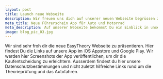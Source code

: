 ```yaml
---
layout: post
title: Launch neue Webseite
description: Wir freuen uns dich auf unserer neuen Webseite begrüssen zu dürfen.
meta_title: Neue Führerschein App für Auto und Motorrad
meta_description: Auf unserer Webseite bekommst Du ein Einblick in unsere Theorieprüfung App.
image: blog_pic_03.jpg
---
```


Wir sind sehr froh dir die neue EasyTheory Webseite zu präsentieren. Hier findest Du die Links auf unsere App im iOS Appstore und Google Play. Wir werden hier Screenshots der App veröffentlichen, um dir die Kaufentscheidung zu erleichtern. Ausserdem findest du hier unsere Datenschutzbestimmungen und nicht zuletzt hilfreiche Links rund um die Theorieprüfung und das Autofahren.